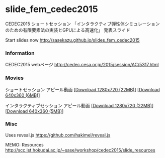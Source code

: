 # slide_fem_cedec2015
CEDEC2015 ショートセッション 「インタラクティブ弾性体シミュレーションのための有限要素法の実装とGPUによる高速化」 発表スライド


Start slides now 
http://sasekazu.github.io/slides_fem_cedec2015

### Information

CEDEC2015 webページ 
http://cedec.cesa.or.jp/2015/session/AC/5317.html


### Movies
ショートセッション アピール動画 
[[Download 1280x720 (22MB)](http://scc.ist.hokudai.ac.jp/~sase/workshop/cedec2015/short_session_full.mp4)]
[[Download 640x360 (6MB)](http://scc.ist.hokudai.ac.jp/~sase/workshop/cedec2015/short_session_mobile.mp4)]

インタラクティブセッション アピール動画 
[[Download 1280x720 (22MB)](http://scc.ist.hokudai.ac.jp/~sase/workshop/cedec2015/interactive_session_full.mp4)]
[[Download 640x360 (5MB)](http://scc.ist.hokudai.ac.jp/~sase/workshop/cedec2015/interactive_session_mobile.mp4)]


### Misc

Uses reveal.js https://github.com/hakimel/reveal.js

MEMO: Resources http://scc.ist.hokudai.ac.jp/~sase/workshop/cedec2015/slide_resources